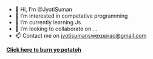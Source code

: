 - 👋 Hi, I’m @JyotiSuman
- 👀 I’m interested in competative programming
- 🌱 I’m currently learning Js
- 💞️ I’m looking to collaborate on ...
- 📫 Contact me on jyotisumanswexpprac@gmail.com 

<!---
JyotiSuman09/JyotiSuman09 is a ✨ special ✨ repository because its `README.md` (this file) appears on your GitHub profile.
You can click the Preview link to take a look at your changes.
--->
<a href="https://jyoti-suman-sahoo.onrender.com/" target="_blank">**Click here to burn yo potatoh**</a>
